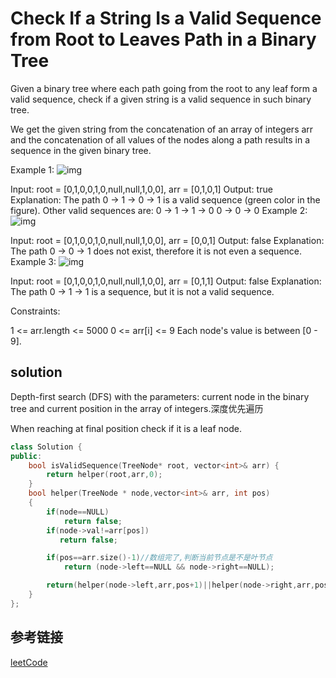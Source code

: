 # Check If a String Is a Valid Sequence from Root to Leaves Path in a Binary Tree

Given a binary tree where each path going from the root to any leaf form a valid sequence, check if a given string is a valid sequence in such binary tree. 

We get the given string from the concatenation of an array of integers arr and the concatenation of all values of the nodes along a path results in a sequence in the given binary tree.

Example 1:
![img](https://assets.leetcode.com/uploads/2019/12/18/leetcode_testcase_1.png)

Input: root = [0,1,0,0,1,0,null,null,1,0,0], arr = [0,1,0,1]
Output: true
Explanation: 
The path 0 -> 1 -> 0 -> 1 is a valid sequence (green color in the figure). 
Other valid sequences are: 
0 -> 1 -> 1 -> 0 
0 -> 0 -> 0
Example 2:
![img](https://assets.leetcode.com/uploads/2019/12/18/leetcode_testcase_2.png)

Input: root = [0,1,0,0,1,0,null,null,1,0,0], arr = [0,0,1]
Output: false 
Explanation: The path 0 -> 0 -> 1 does not exist, therefore it is not even a sequence.
Example 3:
![img](https://assets.leetcode.com/uploads/2019/12/18/leetcode_testcase_3.png)

Input: root = [0,1,0,0,1,0,null,null,1,0,0], arr = [0,1,1]
Output: false
Explanation: The path 0 -> 1 -> 1 is a sequence, but it is not a valid sequence.
 

Constraints:

1 <= arr.length <= 5000
0 <= arr[i] <= 9
Each node's value is between [0 - 9].

## solution

Depth-first search (DFS) with the parameters: current node in the binary tree and current position in the array of integers.深度优先遍历

When reaching at final position check if it is a leaf node.

```c++
class Solution {
public:
    bool isValidSequence(TreeNode* root, vector<int>& arr) {
        return helper(root,arr,0);
    }
    bool helper(TreeNode * node,vector<int>& arr, int pos)
    {
        if(node==NULL)
            return false;
        if(node->val!=arr[pos])
           return false;

        if(pos==arr.size()-1)//数组完了,判断当前节点是不是叶节点
            return (node->left==NULL && node->right==NULL);

        return(helper(node->left,arr,pos+1)||helper(node->right,arr,pos+1));
    }
};
```

## 参考链接

[leetCode](https://leetcode.com/explore/featured/card/30-day-leetcoding-challenge/532/week-5/3315/)